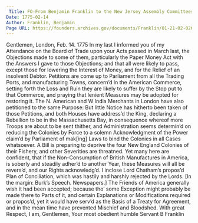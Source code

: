 ```yaml
---
 Title: FO-From Benjamin Franklin to the New Jersey Assembly Committees of Correspondence, 14 February 1775
Date: 1775-02-14
Author: Franklin, Benjamin
Page URL: https://founders.archives.gov/documents/Franklin/01-21-02-0266
---
```


Gentlemen,
London, Feb. 14. 1775
In my last I informed you of my Attendance on the Board of Trade upon your Acts passed in March last, the Objections made to some of them, particularly the Paper Money Act with the Answers I gave to those Objections; and that all were likely to pass, except those for lowering the Interest of Money, and for the Relief of an insolvent Debtor.
Petitions are come up to Parliament from all the Trading Ports, and manufacturing Towns, concern’d in the American Commerce, setting forth the Loss and Ruin they are likely to suffer by the Stop put to that Commerce, and praying that lenient Measures may be adopted for restoring it. The N. American and W India Merchants in London have also petitioned to the same Purpose: But little Notice has hitherto been taken of those Petitions, and both Houses have address’d the King, declaring a Rebellion to be in the Massachusetts Bay, in consequence whereof more Troops are about to be sent thither, and Administration seems determin’d on reducing the Colonies by Force to a solemn Acknowledgment of the Power claim’d by Parliament of mak[ing] Laws to bind the Colonies in all Cases whatsoever. A Bill is preparing to deprive the four New England Colonies of their Fishery, and other Severities are threatned. Yet many here are confident, that if the Non-Consumption of British Manufactures in America, is soberly and steadily adher’d to another Year, these Measures will all be revers’d, and our Rights acknowledg’d.
I inclose Lord Chatham’s propos’d Plan of Conciliation, which was hastily and harshly rejected by the Lords. [In the margin: Burk’s Speech. Newspapers.] The Friends of America generally wish it had been accepted; because tho’ some Exception might probably be made there to Parts of it, and certain Explanations or Modifications required or propos’d, yet it would have serv’d as the Basis of a Treaty for Agreement, and in the mean time have prevented Mischief and Bloodshed. With great Respect, I am, Gentlemen, Your most obedient humble Servant
B Franklin

